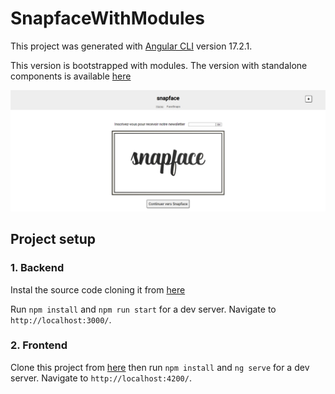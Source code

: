 # SnapfaceWithModules

This project was generated with [Angular CLI](https://github.com/angular/angular-cli) version 17.2.1.

This version is bootstrapped with modules.
The version with standalone components is available [here](https://github.com/ZhannaZucher/snapface-angular-app)

![snapface](screenshot.png)

## Project setup

### 1. Backend

Instal the source code cloning it from [here](https://github.com/OpenClassrooms-Student-Center/angular-intermediate-backend)

Run `npm install` and `npm run start` for a dev server. Navigate to `http://localhost:3000/`.

### 2. Frontend

Clone this project from [here](https://github.com/ZhannaZucher/snapface-angular-app) then run `npm install` and `ng serve` for a dev server. Navigate to `http://localhost:4200/`.
